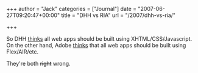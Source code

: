 +++
author = "Jack"
categories = ["Journal"]
date = "2007-06-27T09:20:47+00:00"
title = "DHH vs RIA"
url = "/2007/dhh-vs-ria/"

+++

So DHH [thinks][1] all web apps should be built using XHTML/CSS/Javascript. On the other hand, Adobe [thinks][2] that all web apps should be built using Flex/AIR/etc. 

They're both <strike>right</strike> wrong.

 [1]: http://www.37signals.com/svn/posts/487-what-if-i-actually-like-html-css-and-javascript
 [2]: http://www.adobe.com/products/flex/